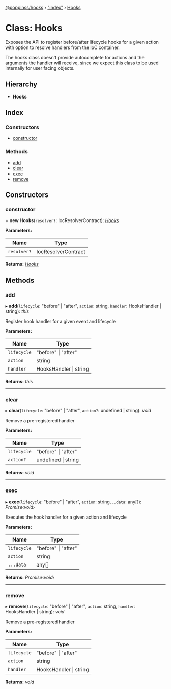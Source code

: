 [@poppinss/hooks](../README.md) › ["index"](../modules/_index_.md) › [Hooks](_index_.hooks.md)

# Class: Hooks

Exposes the API to register before/after lifecycle hooks for a given action
with option to resolve handlers from the IoC container.

The hooks class doesn't provide autocomplete for actions and the arguments
the handler will receive, since we expect this class to be used internally
for user facing objects.

## Hierarchy

* **Hooks**

## Index

### Constructors

* [constructor](_index_.hooks.md#constructor)

### Methods

* [add](_index_.hooks.md#add)
* [clear](_index_.hooks.md#clear)
* [exec](_index_.hooks.md#exec)
* [remove](_index_.hooks.md#remove)

## Constructors

###  constructor

\+ **new Hooks**(`resolver?`: IocResolverContract): *[Hooks](_index_.hooks.md)*

**Parameters:**

Name | Type |
------ | ------ |
`resolver?` | IocResolverContract |

**Returns:** *[Hooks](_index_.hooks.md)*

## Methods

###  add

▸ **add**(`lifecycle`: "before" | "after", `action`: string, `handler`: HooksHandler | string): *this*

Register hook handler for a given event and lifecycle

**Parameters:**

Name | Type |
------ | ------ |
`lifecycle` | "before" &#124; "after" |
`action` | string |
`handler` | HooksHandler &#124; string |

**Returns:** *this*

___

###  clear

▸ **clear**(`lifecycle`: "before" | "after", `action?`: undefined | string): *void*

Remove a pre-registered handler

**Parameters:**

Name | Type |
------ | ------ |
`lifecycle` | "before" &#124; "after" |
`action?` | undefined &#124; string |

**Returns:** *void*

___

###  exec

▸ **exec**(`lifecycle`: "before" | "after", `action`: string, ...`data`: any[]): *Promise‹void›*

Executes the hook handler for a given action and lifecycle

**Parameters:**

Name | Type |
------ | ------ |
`lifecycle` | "before" &#124; "after" |
`action` | string |
`...data` | any[] |

**Returns:** *Promise‹void›*

___

###  remove

▸ **remove**(`lifecycle`: "before" | "after", `action`: string, `handler`: HooksHandler | string): *void*

Remove a pre-registered handler

**Parameters:**

Name | Type |
------ | ------ |
`lifecycle` | "before" &#124; "after" |
`action` | string |
`handler` | HooksHandler &#124; string |

**Returns:** *void*
